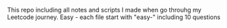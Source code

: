 This repo including all notes and scripts I made when go throuhg my Leetcode journey. 
Easy - each file start with "easy-" including 10 questions 
